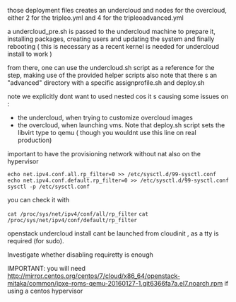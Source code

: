 
those deployment files creates an undercloud and nodes for the overcloud, either 2 for the tripleo.yml and 4 for the tripleoadvanced.yml

a undercloud_pre.sh is passed to the undercloud machine to prepare it, installing packages, creating users and updating the system and finally rebooting ( this is necessary as a recent kernel is needed for undercloud install to work )

from there, one can use the undercloud.sh script as a reference for the step, making use of the provided helper scripts
also note that there s an "advanced" directory with a specific assignprofile.sh and deploy.sh

note we explicitly dont want to used nested cos it s causing some issues on :

- the undercloud, when trying to customize overcloud images
- the overcloud, when launching vms. Note that deploy.sh script sets the libvirt type to qemu ( though you wouldnt use this line on real production)

 important to have the provisioning network without nat
also on the hypervisor 

```
echo net.ipv4.conf.all.rp_filter=0 >> /etc/sysctl.d/99-sysctl.conf
echo net.ipv4.conf.default.rp_filter=0 >> /etc/sysctl.d/99-sysctl.conf
sysctl -p /etc/sysctl.conf
```

you can check it with 

`cat /proc/sys/net/ipv4/conf/all/rp_filter`
`cat /proc/sys/net/ipv4/conf/default/rp_filter`

openstack undercloud install cant be launched from cloudinit , as a tty is required (for sudo).

Investigate whether disabling requiretty is enough

IMPORTANT: you will need http://mirror.centos.org/centos/7/cloud/x86_64/openstack-mitaka/common/ipxe-roms-qemu-20160127-1.git6366fa7a.el7.noarch.rpm if using a centos hypervisor

